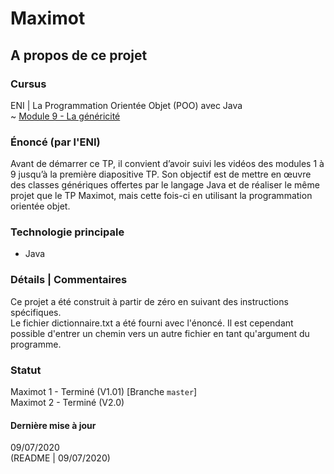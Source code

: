 # Maximot

## A propos de ce projet

### Cursus
ENI | La Programmation Orientée Objet (POO) avec Java   
~ [Module 9 - La généricité]() 

### Énoncé (par l'ENI)
Avant de démarrer ce TP, il convient d’avoir suivi les vidéos des modules 1 à 9 jusqu’à la première diapositive TP. Son objectif est de mettre en œuvre des classes génériques offertes par le langage Java et de réaliser le même projet que le TP Maximot, mais cette fois-ci en utilisant la programmation orientée objet.

### Technologie principale 
- Java

### Détails | Commentaires
Ce projet a été construit à partir de zéro en suivant des instructions spécifiques.  
Le fichier dictionnaire.txt a été fourni avec l'énoncé. Il est cependant possible d'entrer un chemin vers un autre fichier en tant qu'argument du programme.

### Statut
Maximot 1 - Terminé (V1.01) [Branche `master`]  
Maximot 2 - Terminé (V2.0)

#### Dernière mise à jour
09/07/2020  
(README | 09/07/2020)
